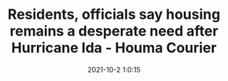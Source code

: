 ---
"title": "Residents, officials say housing remains a desperate need after Hurricane Ida - Houma Courier"
"date": "2021-10-2 1:0:15"
"feed_name": "GOOGLENEWSCONSTRUCTION"
"feed_website": "https://news.google.com/search?q=construction%2Bincident&hl=en-US&gl=US&ceid=US:en"
"feed_rss": "https://news.google.com/rss/search?q=construction%2Bincident&hl=en-US&gl=US&ceid=US:en"
"link": "https://www.houmatoday.com/story/news/2021/10/02/terrebonne-residents-officials-say-housing-remains-desperate-need-after-hurricane-ida/5946335001/"
"source": "{'href': 'https://www.houmatoday.com', 'title': 'Houma Courier'}"
"file": "_posts/2021-1-1-b758f20da8d40e6c695da84c3dfcca97f17df371.md"
"accident": "0"
"drilling": "0"
"dead": "0"
"injured": "0"
"arrested": "0"
"where": "unknown site"
"causes": "unknown"
"place": "unknown place"
---